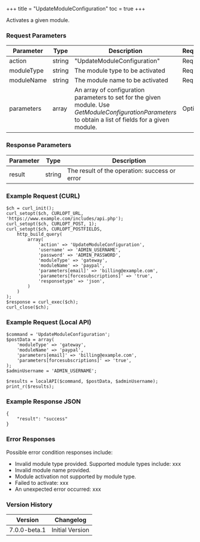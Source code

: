 +++
title = "UpdateModuleConfiguration"
toc = true
+++

Activates a given module.

### Request Parameters

| Parameter | Type | Description | Required |
| --------- | ---- | ----------- | -------- |
| action | string | "UpdateModuleConfiguration" | Required |
| moduleType | string | The module type to be activated | Required |
| moduleName | string | The module name to be activated | Required |
| parameters | array | An array of configuration parameters to set for the given module. Use *GetModuleConfigurationParameters* to obtain a list of fields for a given module. | Optional |

### Response Parameters

| Parameter | Type | Description |
| --------- | ---- | ----------- |
| result | string | The result of the operation: success or error |


### Example Request (CURL)

```
$ch = curl_init();
curl_setopt($ch, CURLOPT_URL, 'https://www.example.com/includes/api.php');
curl_setopt($ch, CURLOPT_POST, 1);
curl_setopt($ch, CURLOPT_POSTFIELDS,
    http_build_query(
        array(
            'action' => 'UpdateModuleConfiguration',
            'username' => 'ADMIN_USERNAME',
            'password' => 'ADMIN_PASSWORD',
            'moduleType' => 'gateway',
            'moduleName' => 'paypal',
            'parameters[email]' => 'billing@example.com',
            'parameters[forcesubscriptions]' => 'true',
            'responsetype' => 'json',
        )
    )
);
$response = curl_exec($ch);
curl_close($ch);
```


### Example Request (Local API)

```
$command = 'UpdateModuleConfiguration';
$postData = array(
    'moduleType' => 'gateway',
    'moduleName' => 'paypal',
    'parameters[email]' => 'billing@example.com',
    'parameters[forcesubscriptions]' => 'true',
);
$adminUsername = 'ADMIN_USERNAME';

$results = localAPI($command, $postData, $adminUsername);
print_r($results);
```


### Example Response JSON

```
{
    "result": "success"
}
```


### Error Responses

Possible error condition responses include:

* Invalid module type provided. Supported module types include: xxx
* Invalid module name provided.
* Module activation not supported by module type.
* Failed to activate: xxx
* An unexpected error occurred: xxx


### Version History

| Version | Changelog |
| ------- | --------- |
| 7.0.0-beta.1 | Initial Version |
